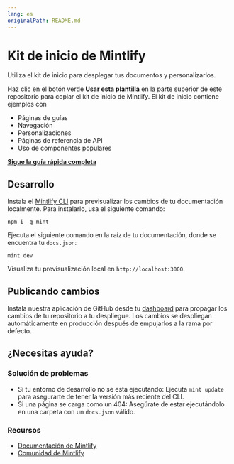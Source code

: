```yaml
---
lang: es
originalPath: README.md
---
```

# Kit de inicio de Mintlify

Utiliza el kit de inicio para desplegar tus documentos y personalizarlos.

Haz clic en el botón verde **Usar esta plantilla** en la parte superior de este repositorio para copiar el kit de inicio de Mintlify. El kit de inicio contiene ejemplos con

- Páginas de guías
- Navegación
- Personalizaciones
- Páginas de referencia de API
- Uso de componentes populares

**[Sigue la guía rápida completa](https://starter.mintlify.com/quickstart)**

## Desarrollo

Instala el [Mintlify CLI](https://www.npmjs.com/package/mint) para previsualizar los cambios de tu documentación localmente. Para instalarlo, usa el siguiente comando:

```
npm i -g mint
```

Ejecuta el siguiente comando en la raíz de tu documentación, donde se encuentra tu `docs.json`:

```
mint dev
```

Visualiza tu previsualización local en `http://localhost:3000`.

## Publicando cambios

Instala nuestra aplicación de GitHub desde tu [dashboard](https://dashboard.mintlify.com/settings/organization/github-app) para propagar los cambios de tu repositorio a tu despliegue. Los cambios se despliegan automáticamente en producción después de empujarlos a la rama por defecto.

## ¿Necesitas ayuda?

### Solución de problemas

- Si tu entorno de desarrollo no se está ejecutando: Ejecuta `mint update` para asegurarte de tener la versión más reciente del CLI.
- Si una página se carga como un 404: Asegúrate de estar ejecutándolo en una carpeta con un `docs.json` válido.

### Recursos

- [Documentación de Mintlify](https://mintlify.com/docs)
- [Comunidad de Mintlify](https://mintlify.com/community)
